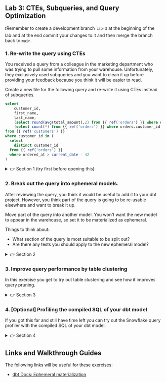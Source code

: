 ## Lab 3: CTEs, Subqueries, and Query Optimization

❗Remember to create a development branch `lab-3` at the beginning of the lab and at the end commit your changes to it and then merge the branch back to `main`.

### 1. Re-write the query using CTEs

You received a query from a colleague in the marketing department who was trying to pull some information from your warehouse. Unfortunately, they exclusively used subqueries and you want to clean it up before providing your feedback because you think it will be easier to read.

Create a new file for the following query and re-write it using CTEs instead of subqueries.

```sql
select
    customer_id,
    first_name,
    last_name,
    (select round(avg(total_amount),2) from {{ ref('orders') }} where orders.customer_id = customers.customer_id and ordered_at > current_date - 180) as avg_order_amount,
    (select count(*) from {{ ref('orders') }} where orders.customer_id = customers.customer_id and ordered_at > current_date - 180) as order_count
from {{ ref('customers') }}
where customer_id in (
  select
    distinct customer_id
  from {{ ref('orders') }}
  where ordered_at > current_date - 42
)
```
<details>
  <summary>👉 Section 1 (try first before opening this)</summary>

  (1) Create a file in the `models/` directory called `seven_week_active_customers.sql` and put the query above in it.
  (2) There are two bits that we feel we could re-factor into CTEs. The first is the subquery in the `where` clause. We can also join it instead of doing a `where customer_id in`. We can pull this out so that our file looks as follows:
  ```sql
  with customers as (
    select
      *
    from {{ ref('customers') }}
  ),

  seven_weeks as (
    select distinct
      customer_id
    from {{ ref('orders') }}
    where ordered_at > current_date - 42
  )

  select
      customers.customer_id,
      customers.first_name,
      customers.last_name,
      (select round(avg(total_amount),2) from {{ ref('orders') }} where orders.customer_id = customers.customer_id and ordered_at > current_date - 180) as avg_order_amount,
      (select count(*) from {{ ref('orders') }} where orders.customer_id = customers.customer_id and ordered_at > current_date - 180) as order_count
  from customers
  inner join seven_weeks on (customers.customer_id = seven_weeks.customer_id)
  ```
  (3) The second section we can pull out is the two metric columns that are calculated with subqueries. These can be done an aggregate and a join. It would leave our file as follows:
  ```sql
  with customers as (
    select
      *
    from {{ ref('customers') }}
  ),

  seven_weeks as (
    select distinct
      customer_id
    from {{ ref('orders') }}
    where ordered_at > current_date - 42
  ),
  
  half_year as (
    select
      customer_id,
      round(avg(total_amount),2) as avg_order_amount,
      count(*) as order_count
    from {{ ref('orders') }}
    where ordered_at > current_date - 180
    group by 1
  )

  select
      customers.customer_id,
      customers.first_name,
      customers.last_name,
      half_year.avg_order_amount,
      half_year.order_count
  from customers
  left join half_year on (customers.customer_id = half_year.customer_id)
  inner join seven_weeks on (customers.customer_id = seven_weeks.customer_id)
  ```
  (3) Execute `dbt run -s +seven_week_active_customers` to make sure your model runs successfully.
</details>

### 2. Break out the query into ephemeral models.

After reviewing the query, you think it would be useful to add it to your dbt project. However, you think part of the query is going to be re-usable elsewhere and want to break it up.

Move part of the query into another model. You won't want the new model to appear in the warehouse, so set it to be materialized as ephemeral.

Things to think about:

* What section of the query is most suitable to be split out?
* Are there any tests you should apply to the new ephemeral model?

<details>
  <summary>👉 Section 2</summary>

  (1) Create two new `.sql` files for the CTEs and move the SQL from the CTEs across into them.

  (2) Re-factor the initial file by replacing the code in the CTEs with `select *` queries from the new models.

  (3) Add a config to the two new models so that they get `materialized` as `ephemeral`.

  (4) Execute `dbt run -s +seven_week_active_customers` to make sure your model runs successfully.
</details>

### 3. Improve query performance by table clustering

In this exercise you get to try out table clustering and see how it improves query pruning.

<details>
  <summary>👉 Section 3 </summary>

  (1) Add a new `movies` source in the `models/sources.yml` file

  (2) Create a new file `stg_movies__ratings.sql` in our `models/` directory

  ```sql
  with source as (
      select
          *
      from {{ source('movies', 'ratings') }}
  ),

  renamed as (
      select
          *
      from source
  ),

  final as (
      select
          *
      from renamed
  )

  select
      *
  from final
  ```

  (3) Configure `stg_movies__ratings` to be materialized as a table using the `config` macro

  (4) Run the model: `dbt run -s stg_movies__ratings`

  (5) Go to Snowflake and query the `stg_movies__ratings` table:

  ```sql
  select
    *
  from analytics.dbt_(first initial)(last name).stg_movies__ratings
  where movie_id = 1210
  ```

  Open query history by clicking 'Query ID' in the results section. Open the 'Profile' tab and see the pruning statistics. How many partitions are scanned out of total partitions? Think about how could you improve query pruning with clustering? Which column(s) should you cluster by to improve the performance of the query you just ran?

  (6) Add clustering to the `stg_movies__ratings` model by adding a `cluster_by` configuration:

  ```sql
  -- Replace <column> with the column name you want to cluster the table by!
  {{ config(materialized='table', cluster_by=['<column>'])}}
  ```

  (7) Repeat steps 4 and 5. How did the clustering affect query performance and pruning? How many partitions out of total are scanned now?
</details>


### 4. [Optional] Profiling the compiled SQL of your dbt model

If you got this far and still have time left you can try out the Snowflake query profiler with the compiled SQL of your dbt model.

<details>
  <summary>👉 Section 4 </summary>

  (1) Open the `seven_week_active_customers` model in the IDE and the click 'Compile' to generate compiled SQL for the model

  (2) Log into Snowflake and create a new worksheet

  (3) Copy the compiled SQL from the dbt Cloud IDE, paste it into the Snowflake worksheet and click 'Run' to execute the query

  (4) Open the query profile. Can you identify the parts of the query that take longest to evaluate?
</details>



## Links and Walkthrough Guides

The following links will be useful for these exercises:

* [dbt Docs: Ephemeral materialization](https://docs.getdbt.com/docs/building-a-dbt-project/building-models/materializations/#ephemeral)
